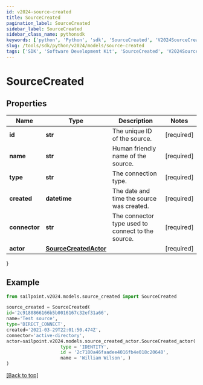 ```yaml
---
id: v2024-source-created
title: SourceCreated
pagination_label: SourceCreated
sidebar_label: SourceCreated
sidebar_class_name: pythonsdk
keywords: ['python', 'Python', 'sdk', 'SourceCreated', 'V2024SourceCreated'] 
slug: /tools/sdk/python/v2024/models/source-created
tags: ['SDK', 'Software Development Kit', 'SourceCreated', 'V2024SourceCreated']
---
```


# SourceCreated


## Properties

Name | Type | Description | Notes
------------ | ------------- | ------------- | -------------
**id** | **str** | The unique ID of the source. | [required]
**name** | **str** | Human friendly name of the source. | [required]
**type** | **str** | The connection type. | [required]
**created** | **datetime** | The date and time the source was created. | [required]
**connector** | **str** | The connector type used to connect to the source. | [required]
**actor** | [**SourceCreatedActor**](source-created-actor) |  | [required]
}

## Example

```python
from sailpoint.v2024.models.source_created import SourceCreated

source_created = SourceCreated(
id='2c9180866166b5b0016167c32ef31a66',
name='Test source',
type='DIRECT_CONNECT',
created='2021-03-29T22:01:50.474Z',
connector='active-directory',
actor=sailpoint.v2024.models.source_created_actor.SourceCreated_actor(
                    type = 'IDENTITY', 
                    id = '2c7180a46faadee4016fb4e018c20648', 
                    name = 'William Wilson', )
)

```
[[Back to top]](#) 

